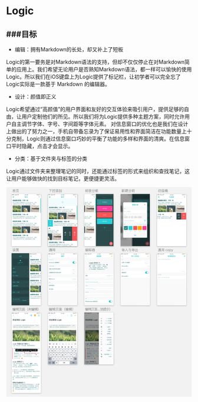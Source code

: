 # Logic

###目标
---
- 编辑：拥有Markdown的长处，却又补上了短板

Logic的第一要务是对Markdown语法的支持，但却不仅仅停止在对Markdown简单的应用上。我们希望无论用户是否熟知Markdown语法，都一样可以愉快的使用Logic。所以我们在iOS键盘上为Logic提供了标记栏，让初学者可以完全忘了Logic实际是一款基于 Markdown 的编辑器。


- 设计：颜值即正义

Logic希望通过“高颜值”的用户界面和友好的交互体验来吸引用户，提供足够的自由，让用户定制他们的所见。所以我们将为Logic提供多种主题方案，同时允许用户自主调节字体、字号、字间距等字体元素。
对信息窗口的优化也是我们在设计上做出的了努力之一，手机自带备忘录为了保证易用性和界面简洁在功能数量上十分克制，Logic则通过信息窗口巧妙的平衡了功能的多样和界面的清爽。在信息窗口平时隐藏，点击才会显示。

- 分类：基于文件夹与标签的分类

Logic通过文件夹来整理笔记的同时，还能通过标签的形式来组织和查找笔记，这让用户能够做快的找到目标笔记，更便捷更灵活。

![](https://raw.githubusercontent.com/upupSue/MarkdownPhotos/master/logicallpng.png)
